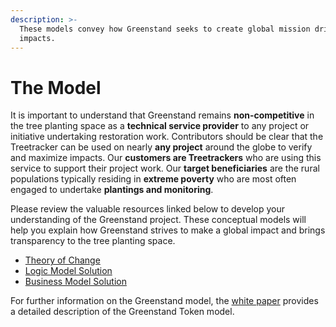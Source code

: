 ```yaml
---
description: >-
  These models convey how Greenstand seeks to create global mission driven
  impacts.
---
```


# The Model

It is important to understand that Greenstand remains **non-competitive** in the tree planting space as a **technical service provider** to any project or initiative undertaking restoration work. Contributors should be clear that the Treetracker can be used on nearly **any project** around the globe to verify and maximize impacts. Our **customers are Treetrackers** who are using this service to support their project work. Our **target beneficiaries** are the rural populations typically residing in **extreme poverty** who are most often engaged to undertake **plantings and monitoring**.

Please review the valuable resources linked below to develop your understanding of the Greenstand project. These conceptual models will help you explain how Greenstand strives to make a global impact and brings transparency to the tree planting space.

* [Theory of Change](https://drive.google.com/file/d/1yCeOaKEkZZGytyGWU5PSIJZx20xC5mkt/view?usp=sharing)
* [Logic Model Solution](https://drive.google.com/file/d/1z1ybb-Y5lTmWzPGMNV8uWc4fKI7tTa6o/view?usp=sharing)
* [Business Model Solution](https://drive.google.com/file/d/1eBKXo3AXDJr7u-pwbmT8SqzQGS05sOJV/view?usp=sharing)

For further information on the Greenstand model, the [white paper](white-paper.md) provides a detailed description of the Greenstand Token model.
